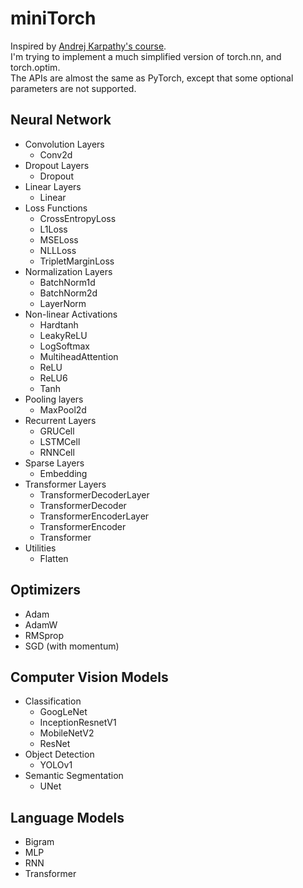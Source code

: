 # miniTorch

Inspired by [Andrej Karpathy's course](https://karpathy.ai/zero-to-hero.html).  
I'm trying to implement a much simplified version of torch.nn, and torch.optim.  
The APIs are almost the same as PyTorch, except that some optional parameters are not supported.

## Neural Network
- Convolution Layers
    * Conv2d
- Dropout Layers
    * Dropout
- Linear Layers
    * Linear
- Loss Functions
    * CrossEntropyLoss
    * L1Loss
    * MSELoss
    * NLLLoss
    * TripletMarginLoss
- Normalization Layers
    * BatchNorm1d
    * BatchNorm2d
    * LayerNorm
- Non-linear Activations
    * Hardtanh
    * LeakyReLU
    * LogSoftmax
    * MultiheadAttention
    * ReLU
    * ReLU6
    * Tanh
- Pooling layers
    * MaxPool2d
- Recurrent Layers
    * GRUCell
    * LSTMCell
    * RNNCell
- Sparse Layers
    * Embedding
- Transformer Layers
    * TransformerDecoderLayer
    * TransformerDecoder
    * TransformerEncoderLayer
    * TransformerEncoder
    * Transformer
- Utilities
    * Flatten

## Optimizers
- Adam
- AdamW
- RMSprop
- SGD (with momentum)

## Computer Vision Models
- Classification
    * GoogLeNet
    * InceptionResnetV1
    * MobileNetV2
    * ResNet
- Object Detection
    * YOLOv1
- Semantic Segmentation
    * UNet

## Language Models
- Bigram
- MLP
- RNN
- Transformer
